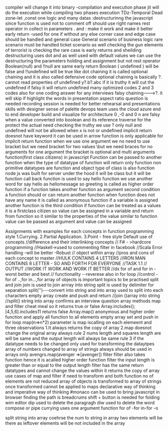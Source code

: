 compiler will change it into binary -compilation and execution phase
jit will do the execution while compiling
two phases execution
TDz-Temporal Dead zone-let ,const
one logic and many datas
:destructurinng  the  javascript
since function is used not to comment off
should use right names
rest operator in  collect in parameters
. and :
make it work and make it better
early return -used for one if without any else
corner case and edge case should be  handled and general case 
General scenario of business logic 
rare scenario must be handled
ticket scenario as well checking the gun elements  of terrorist is checking the rare case is early returns and sheilding 
destructuring uses dot and as well  used with default values
we can use the destructuring the parameters holding  and assignment but not rest operator
Boolean(null) and !!null are same
early  return
Boolean ( undefined ) will be false and !!undefined will be true
like dot chaining
it is called optional chaining  and it is also called defensive code
optional chaining is basically ?.
 cannot read properties of undefined
 y?.b?.abc if it is truthy  it will cut the undefined  if falsy it will return undefined
many optimized codes 2 and 3 codes also for one coding answer for any interviews
falsy chaining--->?. it will skip if 
highlight the words in presentation aspect ratio
question is needed
recording session is needed  for better rehearsal and presentations skills with designer sense of palette
devops team uses the cloud azure  end to end developer build and visualize for architecture
0 ,-0 and 0 n are  falsy
when a value converted into boolean and its reference 
traverse  for the   protect the actual need
checking the truthy  we use ?
only null and undefined will not be allowed
when x is not or undefined 
implicit return doesnot have keyword it can be used 
in arrow function is only applicable for implicit return function
when we use one argument we no need to use bracket
but we need bracket for two values
 \but we need braces for no arguments
 for one argument the bracket is optional 
 and multi arguments
 function(first class citizens) in javascript
 Function can be passed to another function
 when the type of  datatype of function will return only function
 non primitive datatypes are function and object
 type of class is also function
 node js was built for server
 under the hood  it will be class but it will be function
 call back function is used to say hello function  we use another word for say hello as hellomessage 
 so greeting is called as higher order function
 if a function takes another function as argument
 second condition a function should or can return another function
 when function does not have any name it is called as anonymous function 
 if a variable is assigned another function  is the third condition
 if function can be treated as a values it is a firstclass citizen
so value can be assigned in  a variable  and return from function so it similar to the properties of the value similar to function
value can be passed as argument
and value can be assigned

Assignments  with examples for each concepts in function programming style
1.Currying.
2.Partial Application.
3.Point - free style
Default use of concepts 
//difference and  their  interlinking concepts
// F# - >hardcore programming
//Haskell->used to commenting filter in facebook
//Scala
Error handling -will be better -Robust
// object within array
//pros and cons of each concept to master
//HULK CONTAINS 4 LETTERS
//IRON MAN  CONTAINS 8 LETTER - SO AND FORTH FOR EVERYONE
//TASK 1.1
// OUTPUT
//WORK IT WORK AND WORK IT BETTER
//dx for of and for in -worst better and best
// functionality --reverese also in for loop
//control - for of ..,for in...,for 
array of objects is important topics to be practised
split and join
join is used to join arrray into  string
split is used by delimiter for separation
split('')---convert into string and into array
used to split into each characters
empty array create and push and return
//join ()array into string
//split() string into array
confirms an interview question
array methods 
map and filter
cheat meal
so it returns true or false Array.includes();
[4,5,6].includes11 returns false
Array.map()
anonymous and  higher order function and 
apply all function to all elements 
empty array set and push in for loop
map(n=>n*2)
parameter is 
map iscalling on each elemeent and 
three observations
1.It always returns the copy  of array
2.map doesnot change the original array always
rule 2
nums length and squares length are will be same and the output length will always be same
rule 3
if the datatype needs to be changed only used for transforming the dataytpes
array of numbers changed to array of strings
 always  should be used in arrays only
 avengrs.map(avenger =>[avenger])
 filter
 filter also takes function
 hence it is acalled higher order function
 filter 
 the input length  is greater than  or equal to the output length
 filter has the same return datatypes and cannot change the values within
  it returns the copy  of array
  use cases of map and filter if need to transform  and both function
  no of elements are not reduced
  array of objects is transformed to array of strings
  once  transformed cannot be applied to maps
  declarative way of thinking and imperative way of thinking
  #monaco can be used to bring javascript in browser
  finding the path is breadcrums
  shift + button is needed for folding
  wim editor
  dip used to delete the paragragh
  diw used to delete the  word
  compose or pipe
  currying uses one argument function 
for of -for in-for -o

split string into array
coehrse the num to string  in array
two elements  will be there as leftover elements will be not included in the array

 

